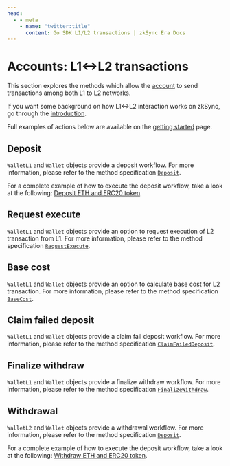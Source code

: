 ```yaml
---
head:
  - - meta
    - name: "twitter:title"
      content: Go SDK L1/L2 transactions | zkSync Era Docs
---
```


# Accounts: L1<->L2 transactions

This section explores the methods which allow the [account](./accounts.md) to send transactions among both L1 to L2 networks.

If you want some background on how L1<->L2 interaction works on zkSync, go through the [introduction](../../reference/concepts/l1-l2-interop.md).

Full examples of actions below are available on the [getting started](./getting-started.md) page.

## Deposit

`WalletL1` and `Wallet` objects provide a deposit workflow. For more information, please refer to the method specification [`Deposit`](accounts.md#deposit).

For a complete example of how to execute the deposit workflow, take a look at the following: [Deposit ETH and ERC20 token](examples/deposit.md).

## Request execute

`WalletL1` and `Wallet` objects provide an option to request execution of L2 transaction from L1. For more information, please refer
to the method specification [`RequestExecute`](accounts.md#requestexecute).

## Base cost

`WalletL1` and `Wallet` objects provide an option to calculate base cost for L2 transaction. For more information, please refer to the
method specification [`BaseCost`](accounts.md#basecost).

## Claim failed deposit

`WalletL1` and `Wallet` objects provide a claim fail deposit workflow. For more information, please refer to the method specification
[`ClaimFailedDeposit`](accounts.md#claimfaileddeposit).

## Finalize withdraw

`WalletL1` and `Wallet` objects provide a finalize withdraw workflow. For more information, please refer to the method specification
[`FinalizeWithdraw`](accounts.md#finalizewithdraw).

## Withdrawal

`WalletL2` and `Wallet` objects provide a withdrawal workflow. For more information, please refer to the method specification [`Deposit`](accounts.md#deposit).

For a complete example of how to execute the deposit workflow, take a look at the following: [Withdraw ETH and ERC20 token](examples/withdraw.md).
